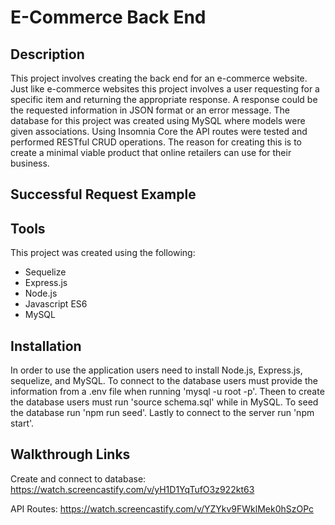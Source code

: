 # E-Commerce Back End

## Description
This project involves creating the back end for an e-commerce website. Just like e-commerce websites this project involves a user requesting for a specific item and returning the appropriate response. A response could be the requested information in JSON format or an error message. The database for this project was created using MySQL where models were given associations. Using Insomnia Core the API routes were tested and performed RESTful CRUD operations. The reason for creating this is to create a minimal viable product that online retailers can use for their business.

## Successful Request Example


## Tools
This project was created using the following:
* Sequelize 
* Express.js
* Node.js
* Javascript ES6
* MySQL

## Installation
In order to use the application users need to install Node.js, Express.js, sequelize, and MySQL. To connect to the database users must provide the information from a
.env file when running 'mysql -u root -p'. Theen to create the database users must run 'source schema.sql' while in MySQL. To seed the database run 'npm run seed'. Lastly to connect to the server run 'npm start'.

## Walkthrough Links
Create and connect to database:
https://watch.screencastify.com/v/yH1D1YqTufO3z922kt63

API Routes:
https://watch.screencastify.com/v/YZYkv9FWklMek0hSzOPc
